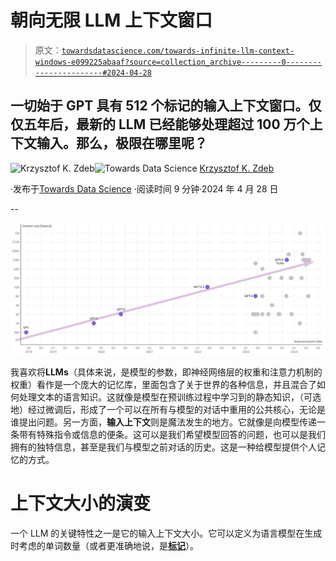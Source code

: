 # 朝向无限 LLM 上下文窗口

> 原文：[`towardsdatascience.com/towards-infinite-llm-context-windows-e099225abaaf?source=collection_archive---------0-----------------------#2024-04-28`](https://towardsdatascience.com/towards-infinite-llm-context-windows-e099225abaaf?source=collection_archive---------0-----------------------#2024-04-28)

## 一切始于 GPT 具有 512 个标记的输入上下文窗口。仅仅五年后，最新的 LLM 已经能够处理超过 100 万个上下文输入。那么，极限在哪里呢？

[](https://medium.com/@krzysztof.kornel?source=post_page---byline--e099225abaaf--------------------------------)![Krzysztof K. Zdeb](https://medium.com/@krzysztof.kornel?source=post_page---byline--e099225abaaf--------------------------------)[](https://towardsdatascience.com/?source=post_page---byline--e099225abaaf--------------------------------)![Towards Data Science](https://towardsdatascience.com/?source=post_page---byline--e099225abaaf--------------------------------) [Krzysztof K. Zdeb](https://medium.com/@krzysztof.kornel?source=post_page---byline--e099225abaaf--------------------------------)

·发布于[Towards Data Science](https://towardsdatascience.com/?source=post_page---byline--e099225abaaf--------------------------------) ·阅读时间 9 分钟·2024 年 4 月 28 日

--

![](img/991696e8052dfe143c32539a274be31a.png)

我喜欢将**LLMs**（具体来说，是模型的参数，即神经网络层的权重和注意力机制的权重）看作是一个庞大的记忆库，里面包含了关于世界的各种信息，并且混合了如何处理文本的语言知识。这就像是模型在预训练过程中学习到的静态知识，（可选地）经过微调后，形成了一个可以在所有与模型的对话中重用的公共核心，无论是谁提出问题。另一方面，**输入上下文**则是魔法发生的地方。它就像是向模型传递一条带有特殊指令或信息的便条。这可以是我们希望模型回答的问题，也可以是我们拥有的独特信息，甚至是我们与模型之前对话的历史。这是一种给模型提供个人记忆的方式。

# 上下文大小的演变

一个 LLM 的关键特性之一是它的输入上下文大小。它可以定义为语言模型在生成时考虑的单词数量（或者更准确地说，是[**标记**](https://help.openai.com/en/articles/4936856-what-are-tokens-and-how-to-count-them)）。  
